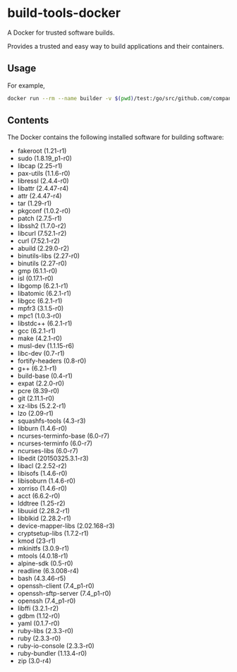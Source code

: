 # build-tools-docker

A Docker for trusted software builds.

Provides a trusted and easy way to build applications and their containers.

## Usage

For example,

```bash
docker run --rm --name builder -v $(pwd)/test:/go/src/github.com/company/product continuul/builder scripts/build.sh
```

## Contents

The Docker contains the following installed software for building software:

- fakeroot (1.21-r1)
- sudo (1.8.19_p1-r0)
- libcap (2.25-r1)
- pax-utils (1.1.6-r0)
- libressl (2.4.4-r0)
- libattr (2.4.47-r4)
- attr (2.4.47-r4)
- tar (1.29-r1)
- pkgconf (1.0.2-r0)
- patch (2.7.5-r1)
- libssh2 (1.7.0-r2)
- libcurl (7.52.1-r2)
- curl (7.52.1-r2)
- abuild (2.29.0-r2)
- binutils-libs (2.27-r0)
- binutils (2.27-r0)
- gmp (6.1.1-r0)
- isl (0.17.1-r0)
- libgomp (6.2.1-r1)
- libatomic (6.2.1-r1)
- libgcc (6.2.1-r1)
- mpfr3 (3.1.5-r0)
- mpc1 (1.0.3-r0)
- libstdc++ (6.2.1-r1)
- gcc (6.2.1-r1)
- make (4.2.1-r0)
- musl-dev (1.1.15-r6)
- libc-dev (0.7-r1)
- fortify-headers (0.8-r0)
- g++ (6.2.1-r1)
- build-base (0.4-r1)
- expat (2.2.0-r0)
- pcre (8.39-r0)
- git (2.11.1-r0)
- xz-libs (5.2.2-r1)
- lzo (2.09-r1)
- squashfs-tools (4.3-r3)
- libburn (1.4.6-r0)
- ncurses-terminfo-base (6.0-r7)
- ncurses-terminfo (6.0-r7)
- ncurses-libs (6.0-r7)
- libedit (20150325.3.1-r3)
- libacl (2.2.52-r2)
- libisofs (1.4.6-r0)
- libisoburn (1.4.6-r0)
- xorriso (1.4.6-r0)
- acct (6.6.2-r0)
- lddtree (1.25-r2)
- libuuid (2.28.2-r1)
- libblkid (2.28.2-r1)
- device-mapper-libs (2.02.168-r3)
- cryptsetup-libs (1.7.2-r1)
- kmod (23-r1)
- mkinitfs (3.0.9-r1)
- mtools (4.0.18-r1)
- alpine-sdk (0.5-r0)
- readline (6.3.008-r4)
- bash (4.3.46-r5)
- openssh-client (7.4_p1-r0)
- openssh-sftp-server (7.4_p1-r0)
- openssh (7.4_p1-r0)
- libffi (3.2.1-r2)
- gdbm (1.12-r0)
- yaml (0.1.7-r0)
- ruby-libs (2.3.3-r0)
- ruby (2.3.3-r0)
- ruby-io-console (2.3.3-r0)
- ruby-bundler (1.13.4-r0)
- zip (3.0-r4)

